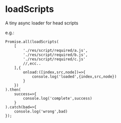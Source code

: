 # loadScripts
A tiny async loader for head scripts

e.g.:
```
Promise.all(loadScripts(
	[
		'./res/script/required/a.js',
		'./res/script/required/b.js',
		'./res/script/required/c.js'
   		//,ecc..
	],{
		onload:([index,src,node])=>{
			console.log('loaded',{index,src,node})
		}
	})
).then(
	success=>{
		console.log('complete',success)
	}
).catch(bad=>{
	console.log('wrong',bad)
});
```
